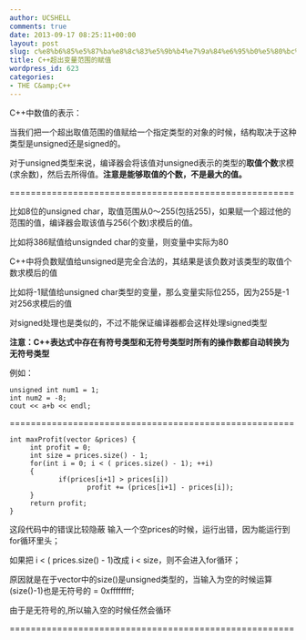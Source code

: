 ```yaml
---
author: UCSHELL
comments: true
date: 2013-09-17 08:25:11+00:00
layout: post
slug: c%e8%b6%85%e5%87%ba%e8%8c%83%e5%9b%b4%e7%9a%84%e6%95%b0%e5%80%bc%e7%9a%84%e8%a1%a8%e7%a4%ba
title: C++超出变量范围的赋值
wordpress_id: 623
categories:
- THE C&amp;C++
---
```


C++中数值的表示：

当我们把一个超出取值范围的值赋给一个指定类型的对象的时候，结构取决于这种类型是unsigned还是signed的。

对于unsigned类型来说，编译器会将该值对unsigned表示的类型的**取值个数**求模(求余数)，然后去所得值。**注意是能够取值的个数，不是最大的值。**

======================================================

比如8位的unsigned char，取值范围从0～255(包括255)，如果赋一个超过他的范围的值，编译器会取该值与256(个数)求模后的值。

比如将386赋值给unsignded char的变量，则变量中实际为80

C++中将负数赋值给unsigned是完全合法的，其结果是该负数对该类型的取值个数求模后的值

比如将-1赋值给unsigned char类型的变量，那么变量实际位255，因为255是-1对256求模后的值

对signed处理也是类似的，不过不能保证编译器都会这样处理signed类型

**注意：C++表达式中存在有符号类型和无符号类型时所有的操作数都自动转换为无符号类型**

例如：

    unsigned int num1 = 1;
    int num2 = -8;
    cout << a+b << endl;

======================================================

    
    int maxProfit(vector &prices) { 
         int profit = 0; 
         int size = prices.size() - 1; 
         for(int i = 0; i < ( prices.size() - 1); ++i)
         {           
                if(prices[i+1] > prices[i]) 
                       profit += (prices[i+1] - prices[i]); 
         } 
         return profit; 
    }


这段代码中的错误比较隐蔽
输入一个空prices的时候，运行出错，因为能运行到for循环里头；

如果把 i < ( prices.size() - 1)改成 i < size，则不会进入for循环；

原因就是在于vector中的size()是unsigned类型的，当输入为空的时候运算(size()-1)也是无符号的 = 0xffffffff;

由于是无符号的,所以输入空的时候任然会循环

======================================================
